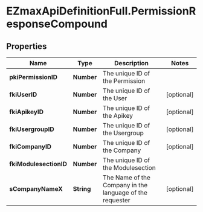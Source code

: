 # EZmaxApiDefinitionFull.PermissionResponseCompound

## Properties

Name | Type | Description | Notes
------------ | ------------- | ------------- | -------------
**pkiPermissionID** | **Number** | The unique ID of the Permission | 
**fkiUserID** | **Number** | The unique ID of the User | [optional] 
**fkiApikeyID** | **Number** | The unique ID of the Apikey | [optional] 
**fkiUsergroupID** | **Number** | The unique ID of the Usergroup | [optional] 
**fkiCompanyID** | **Number** | The unique ID of the Company | [optional] 
**fkiModulesectionID** | **Number** | The unique ID of the Modulesection | 
**sCompanyNameX** | **String** | The Name of the Company in the language of the requester | [optional] 


